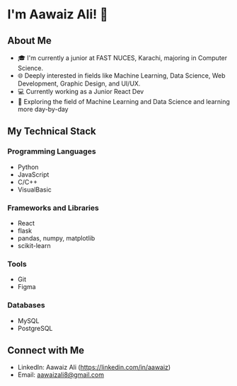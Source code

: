 # I'm Aawaiz Ali! 👋

## About Me
- 🎓 I'm currently a junior at FAST NUCES, Karachi, majoring in Computer Science.
- 🌐 Deeply interested in fields like Machine Learning, Data Science, Web Development, Graphic Design, and UI/UX.
- 💻 Currently working as a Junior React Dev
- 🚀 Exploring the field of Machine Learning and Data Science and learning more day-by-day

## My Technical Stack

### Programming Languages
- Python
- JavaScript
- C/C++
- VisualBasic

### Frameworks and Libraries
- React
- flask
- pandas, numpy, matplotlib
- scikit-learn

### Tools
- Git
- Figma

### Databases
- MySQL
- PostgreSQL

## Connect with Me
- LinkedIn: Aawaiz Ali (https://linkedin.com/in/aawaiz)
- Email: aawaizali8@gmail.com
